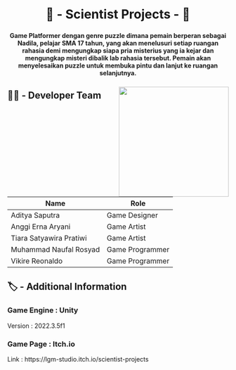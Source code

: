<h1 align="center">🧪 - Scientist Projects - 🧪</h1>

###

<h4 align="center">Game Platformer dengan genre puzzle dimana pemain berperan sebagai Nadila, pelajar SMA 17 tahun, yang akan menelusuri setiap ruangan rahasia demi mengungkap siapa pria misterius yang ia kejar dan mengungkap misteri dibalik lab rahasia tersebut. Pemain akan menyelesaikan puzzle untuk membuka pintu dan lanjut ke ruangan selanjutnya.</h4>

###

<img align="right" height="250" src="https://media.discordapp.net/attachments/688026824176828461/1177459801882636349/backup.png"  />

###

<h2 align="left">👨‍🔬 -  Developer Team</h2>

###

<table><thead><tr><th>Name</th><th>Role</th></tr></thead><tbody><tr><td>Aditya Saputra</td><td>Game Designer</td></tr><tr><td>Anggi Erna Aryani</td><td>Game Artist</td></tr><tr><td>Tiara Satyawira Pratiwi</td><td>Game Artist</td></tr><tr><td>Muhammad Naufal Rosyad</td><td>Game Programmer</td></tr><tr><td>Vikire Reonaldo</td><td>Game Programmer</td></tr></tbody></table>

###

<h2 align="left">🏷 - Additional Information</h2>

###

<h3 align="left">Game Engine : Unity</h3>
<p align="left">Version : 2022.3.5f1</p>

###

<h3 align="left">Game Page : Itch.io</h3>
Link : https://lgm-studio.itch.io/scientist-projects

###
